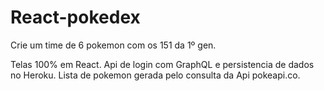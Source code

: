 # React-pokedex
 
<!-- https://pokeapi.co/api/v2/pokemon?limit=151 -->

Crie um time de 6 pokemon com os 151 da 1º gen.

Telas 100% em React.
Api de login com GraphQL e persistencia de dados no Heroku.
Lista de pokemon gerada pelo consulta da Api pokeapi.co.
